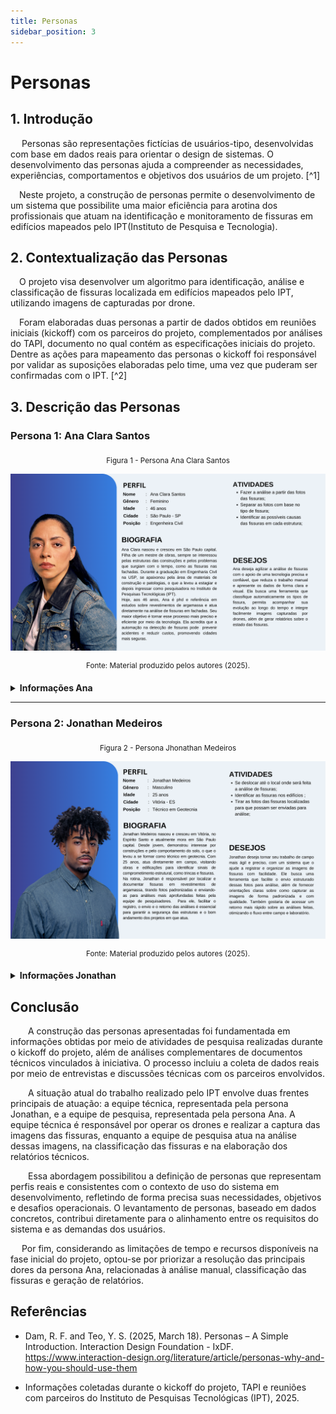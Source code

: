 ```yaml
---
title: Personas
sidebar_position: 3
---
```

#  Personas
##  1. Introdução
&emsp; Personas são representações fictícias de usuários-tipo, desenvolvidas com base em dados reais para orientar o design de sistemas. O desenvolvimento das personas ajuda  a compreender as necessidades, experiências, comportamentos e objetivos dos usuários de um projeto. [^1]

&emsp;Neste projeto, a construção de personas permite o desenvolvimento de um sistema que possibilite uma maior eficiência para arotina dos profissionais que atuam na identificação e monitoramento de fissuras em edifícios mapeados pelo IPT(Instituto de Pesquisa e Tecnologia).

##  2. Contextualização das Personas
&emsp;O projeto visa desenvolver um algoritmo para identificação, análise e classificação de fissuras localizada em edifícios mapeados pelo IPT, utilizando imagens de capturadas por drone.

&emsp;Foram elaboradas duas personas a partir de dados obtidos em reuniões iniciais (kickoff) com os parceiros do projeto, complementados por análises do TAPI, documento no qual contém as especificações  iniciais do projeto. Dentre as ações para mapeamento das personas o kickoff foi responsável por validar as suposições elaboradas pelo time, uma vez que puderam ser confirmadas com o IPT. [^2]

## 3. Descrição das Personas

### Persona 1: Ana Clara Santos

<div align="center">

  <sub>Figura 1 - Persona Ana Clara Santos </sub>

  ![Imagem Persona Ana](../../../static/img/personaAna.png)  

  <sup>Fonte: Material produzido pelos autores (2025).</sup>

</div>

<details>
  <summary><b>Informações Ana </b></summary>

**Dados demográficos**

Nome: Ana Clara Santos

Idade: 46 anos

Gênero: Feminino

Cidade: São Paulo – SP

Escolaridade: Doutorado em Engenharia Civil

---

**Perfil profissional**

Cargo/Função: Pesquisadora no Instituto de Pesquisas Tecnológicas (IPT)

Habilidades:Especialização em materiais de construção, Análise e identificação de fissuras em edifícios.

Letramento digital: Intermediário

---

**Dores e necessidades**

Ana recebe um alto volume de imagens da equipe de campo, sem padronização adequada.

O processo de análise e classificação de fissuras é manual e exige tempo para gerar relatórios técnicos.

Ana necessita de uma ferramenta que ajude ela a economizar tempo com esses processos para focar em outras atividades.

---

**Desejos**

Redução do trabalho de manual de idenditificação, classifcação de fissuras

Automatização da criação dos relatórios

---

**Cenário de uso**
Ana, atualmentente, fica responsável por receber, analisar e identificar as imagens dos edifícios capturadas pela equipe técnica, desenvolvendo um relatório detalhado das fissuras identificadas após esse processo. Seu principal desejo, é que esse processo, que hoje é manual, seja automatizado para melhor eficiência. 

</details>

---
### Persona 2: Jonathan Medeiros

<div align="center">

  <sub>Figura 2 - Persona Jhonathan Medeiros </sub>

  ![magem persona Jhonathan](../../../static/img/personaJhonathan.png)  

  <sup>Fonte: Material produzido pelos autores (2025).</sup>

</div>

<details>
  <summary><b> Informações Jonathan </b></summary>

**Dados demográficos**

Nome: Jonathan Medeiros

Idade: 25 anos

Gênero: Masculino

Cidade: Vitória – ES (residente em São Paulo – SP)

Escolaridade: Ensino Técnico em Geotecnia

---

**Perfil profissional**

Cargo/Função: Técnico de campo em inspeções estruturais;

Habilidades: Identificação visual de patologias estruturais, documentação fotográfica técnica;

Letramento digital: Avançado

---

**Dores e necessidades**

Jhonathan sente  a ausência de um sistema que valide, em tempo real, se as fotos capturadas estão dentro do padrão exigido (ângulo, distância, iluminação, foco)

Jhonatan sente receio de realizar alguma ação com o drone que resulte em prejuísos

---

**Desejos**

Receber retorno ágil das análises

---

**Cenário de uso**
Atualmente, Jhonatan faz parte da equipe técnica, sendo resposável por ir até o local indicado pelo IPT e registrar via drone, as fissuras identificadas. Após esse processo, ele envia as imagens para a equipe de pesquisadores, para que elas possam ser analisadas, classificadas e registradas.


</details>

##  Conclusão

&emsp; A construção das personas apresentadas foi fundamentada em informações obtidas por meio de atividades de pesquisa realizadas durante o kickoff do projeto, além de análises complementares de documentos técnicos vinculados à iniciativa. O processo incluiu a coleta de dados reais por meio de entrevistas e discussões técnicas com os parceiros envolvidos.

 &emsp;A situação atual do trabalho realizado pelo IPT envolve duas frentes principais de atuação: a equipe técnica, representada pela persona Jonathan, e a equipe de pesquisa, representada pela persona Ana. A equipe técnica é responsável por operar os drones e realizar a captura das imagens das fissuras, enquanto a equipe de pesquisa atua na análise dessas imagens, na classificação das fissuras e na elaboração dos relatórios técnicos.

 &emsp;Essa abordagem possibilitou a definição de personas que representam perfis reais e consistentes com o contexto de uso do sistema em desenvolvimento, refletindo de forma precisa suas necessidades, objetivos e desafios operacionais. O levantamento de personas, baseado em dados concretos, contribui diretamente para o alinhamento entre os requisitos do sistema e as demandas dos usuários.

&emsp; Por fim, considerando as limitações de tempo e recursos disponíveis na fase inicial do projeto, optou-se por priorizar a resolução das principais dores da persona Ana, relacionadas à análise manual, classificação das fissuras e geração de relatórios.

## Referências

- Dam, R. F. and Teo, Y. S. (2025, March 18). Personas – A Simple Introduction. Interaction Design Foundation - IxDF. https://www.interaction-design.org/literature/article/personas-why-and-how-you-should-use-them

- Informações coletadas durante o kickoff do projeto, TAPI e reuniões com parceiros do Instituto de Pesquisas Tecnológicas (IPT), 2025.
